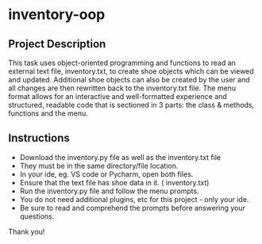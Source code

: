 # inventory-oop

## Project Description
This task uses object-oriented programming and functions to read an external text file, inventory.txt, to create shoe objects which can be viewed and updated.
Additional shoe objects can also be created by the user and all changes are then rewritten back to the inventory.txt file. 
The menu format allows for an interactive and well-formatted experience and structured, readable code that is sectioned in 3 parts: the class & methods, functions and the menu.

## Instructions
* Download the inventory.py file as well as the inventory.txt file
* They must be in the same directory/file location.
* In your ide, eg. VS code or Pycharm, open both files.
* Ensure that the text file has shoe data in it. ( inventory.txt)
* Run the inventory.py file and follow the menu prompts.
* You do not need additional plugins, etc for this project - only your ide.
* Be sure to read and comprehend the prompts before answering your questions.

Thank you!
